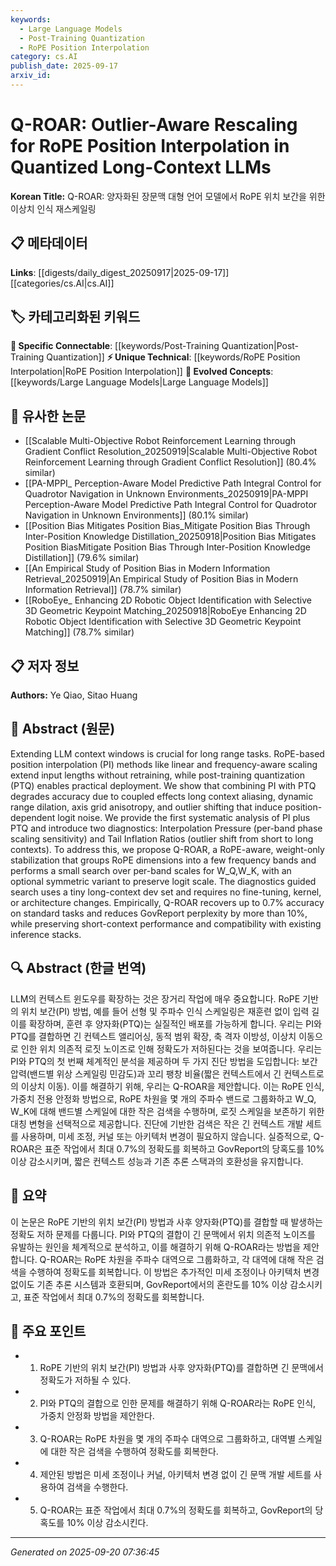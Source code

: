```yaml
---
keywords:
  - Large Language Models
  - Post-Training Quantization
  - RoPE Position Interpolation
category: cs.AI
publish_date: 2025-09-17
arxiv_id:
---
```


<!-- KEYWORD_LINKING_METADATA:
{
  "processed_timestamp": "2025-09-22 22:47:24.008760",
  "vocabulary_version": "1.0",
  "selected_keywords": [
    "Large Language Models",
    "Post-Training Quantization",
    "RoPE Position Interpolation"
  ],
  "rejected_keywords": [
    "Interpolation Pressure",
    "Tail Inflation Ratios"
  ],
  "similarity_scores": {
    "Large Language Models": 0.8,
    "Post-Training Quantization": 0.77,
    "RoPE Position Interpolation": 0.78
  },
  "extraction_method": "AI_prompt_based",
  "budget_applied": true
}
-->

# Q-ROAR: Outlier-Aware Rescaling for RoPE Position Interpolation in Quantized Long-Context LLMs

**Korean Title:** Q-ROAR: 양자화된 장문맥 대형 언어 모델에서 RoPE 위치 보간을 위한 이상치 인식 재스케일링

## 📋 메타데이터

**Links**: [[digests/daily_digest_20250917|2025-09-17]]     [[categories/cs.AI|cs.AI]]

## 🏷️ 카테고리화된 키워드
**🔗 Specific Connectable**: [[keywords/Post-Training Quantization|Post-Training Quantization]]
**⚡ Unique Technical**: [[keywords/RoPE Position Interpolation|RoPE Position Interpolation]]
**🚀 Evolved Concepts**: [[keywords/Large Language Models|Large Language Models]]

## 🔗 유사한 논문
- [[Scalable Multi-Objective Robot Reinforcement Learning through Gradient Conflict Resolution_20250919|Scalable Multi-Objective Robot Reinforcement Learning through Gradient Conflict Resolution]] (80.4% similar)
- [[PA-MPPI_ Perception-Aware Model Predictive Path Integral Control for Quadrotor Navigation in Unknown Environments_20250919|PA-MPPI Perception-Aware Model Predictive Path Integral Control for Quadrotor Navigation in Unknown Environments]] (80.1% similar)
- [[Position Bias Mitigates Position Bias_Mitigate Position Bias Through Inter-Position Knowledge Distillation_20250918|Position Bias Mitigates Position BiasMitigate Position Bias Through Inter-Position Knowledge Distillation]] (79.6% similar)
- [[An Empirical Study of Position Bias in Modern Information Retrieval_20250919|An Empirical Study of Position Bias in Modern Information Retrieval]] (78.7% similar)
- [[RoboEye_ Enhancing 2D Robotic Object Identification with Selective 3D Geometric Keypoint Matching_20250918|RoboEye Enhancing 2D Robotic Object Identification with Selective 3D Geometric Keypoint Matching]] (78.7% similar)

## 📋 저자 정보

**Authors:** Ye Qiao, Sitao Huang

## 📄 Abstract (원문)

Extending LLM context windows is crucial for long range tasks. RoPE-based
position interpolation (PI) methods like linear and frequency-aware scaling
extend input lengths without retraining, while post-training quantization (PTQ)
enables practical deployment. We show that combining PI with PTQ degrades
accuracy due to coupled effects long context aliasing, dynamic range dilation,
axis grid anisotropy, and outlier shifting that induce position-dependent logit
noise. We provide the first systematic analysis of PI plus PTQ and introduce
two diagnostics: Interpolation Pressure (per-band phase scaling sensitivity)
and Tail Inflation Ratios (outlier shift from short to long contexts). To
address this, we propose Q-ROAR, a RoPE-aware, weight-only stabilization that
groups RoPE dimensions into a few frequency bands and performs a small search
over per-band scales for W_Q,W_K, with an optional symmetric variant to
preserve logit scale. The diagnostics guided search uses a tiny long-context
dev set and requires no fine-tuning, kernel, or architecture changes.
Empirically, Q-ROAR recovers up to 0.7% accuracy on standard tasks and reduces
GovReport perplexity by more than 10%, while preserving short-context
performance and compatibility with existing inference stacks.

## 🔍 Abstract (한글 번역)

LLM의 컨텍스트 윈도우를 확장하는 것은 장거리 작업에 매우 중요합니다. RoPE 기반의 위치 보간(PI) 방법, 예를 들어 선형 및 주파수 인식 스케일링은 재훈련 없이 입력 길이를 확장하며, 훈련 후 양자화(PTQ)는 실질적인 배포를 가능하게 합니다. 우리는 PI와 PTQ를 결합하면 긴 컨텍스트 앨리어싱, 동적 범위 확장, 축 격자 이방성, 이상치 이동으로 인한 위치 의존적 로짓 노이즈로 인해 정확도가 저하된다는 것을 보여줍니다. 우리는 PI와 PTQ의 첫 번째 체계적인 분석을 제공하며 두 가지 진단 방법을 도입합니다: 보간 압력(밴드별 위상 스케일링 민감도)과 꼬리 팽창 비율(짧은 컨텍스트에서 긴 컨텍스트로의 이상치 이동). 이를 해결하기 위해, 우리는 Q-ROAR을 제안합니다. 이는 RoPE 인식, 가중치 전용 안정화 방법으로, RoPE 차원을 몇 개의 주파수 밴드로 그룹화하고 W_Q, W_K에 대해 밴드별 스케일에 대한 작은 검색을 수행하며, 로짓 스케일을 보존하기 위한 대칭 변형을 선택적으로 제공합니다. 진단에 기반한 검색은 작은 긴 컨텍스트 개발 세트를 사용하며, 미세 조정, 커널 또는 아키텍처 변경이 필요하지 않습니다. 실증적으로, Q-ROAR은 표준 작업에서 최대 0.7%의 정확도를 회복하고 GovReport의 당혹도를 10% 이상 감소시키며, 짧은 컨텍스트 성능과 기존 추론 스택과의 호환성을 유지합니다.

## 📝 요약

이 논문은 RoPE 기반의 위치 보간(PI) 방법과 사후 양자화(PTQ)를 결합할 때 발생하는 정확도 저하 문제를 다룹니다. PI와 PTQ의 결합이 긴 문맥에서 위치 의존적 노이즈를 유발하는 원인을 체계적으로 분석하고, 이를 해결하기 위해 Q-ROAR라는 방법을 제안합니다. Q-ROAR는 RoPE 차원을 주파수 대역으로 그룹화하고, 각 대역에 대해 작은 검색을 수행하여 정확도를 회복합니다. 이 방법은 추가적인 미세 조정이나 아키텍처 변경 없이도 기존 추론 시스템과 호환되며, GovReport에서의 혼란도를 10% 이상 감소시키고, 표준 작업에서 최대 0.7%의 정확도를 회복합니다.

## 🎯 주요 포인트

- 1. RoPE 기반의 위치 보간(PI) 방법과 사후 양자화(PTQ)를 결합하면 긴 문맥에서 정확도가 저하될 수 있다.

- 2. PI와 PTQ의 결합으로 인한 문제를 해결하기 위해 Q-ROAR라는 RoPE 인식, 가중치 안정화 방법을 제안한다.

- 3. Q-ROAR는 RoPE 차원을 몇 개의 주파수 대역으로 그룹화하고, 대역별 스케일에 대한 작은 검색을 수행하여 정확도를 회복한다.

- 4. 제안된 방법은 미세 조정이나 커널, 아키텍처 변경 없이 긴 문맥 개발 세트를 사용하여 검색을 수행한다.

- 5. Q-ROAR는 표준 작업에서 최대 0.7%의 정확도를 회복하고, GovReport의 당혹도를 10% 이상 감소시킨다.

---

*Generated on 2025-09-20 07:36:45*